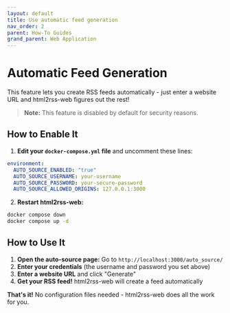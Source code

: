 ```yaml
---
layout: default
title: Use automatic feed generation
nav_order: 2
parent: How-To Guides
grand_parent: Web Application
---
```


# Automatic Feed Generation

This feature lets you create RSS feeds automatically - just enter a website URL and html2rss-web figures out the rest!

> **Note:** This feature is disabled by default for security reasons.

## How to Enable It

1. **Edit your `docker-compose.yml` file** and uncomment these lines:

```yaml
environment:
  AUTO_SOURCE_ENABLED: "true"
  AUTO_SOURCE_USERNAME: your-username
  AUTO_SOURCE_PASSWORD: your-secure-password
  AUTO_SOURCE_ALLOWED_ORIGINS: 127.0.0.1:3000
```

2. **Restart html2rss-web:**

```bash
docker compose down
docker compose up -d
```

## How to Use It

1. **Open the auto-source page:** Go to `http://localhost:3000/auto_source/`
2. **Enter your credentials** (the username and password you set above)
3. **Enter a website URL** and click "Generate"
4. **Get your RSS feed!** html2rss-web will create a feed automatically

**That's it!** No configuration files needed - html2rss-web does all the work for you.
